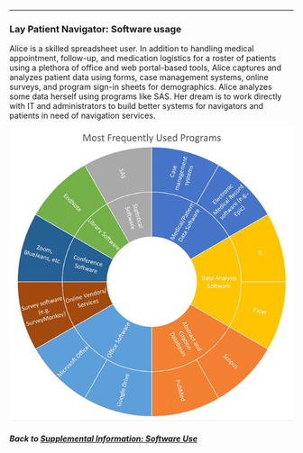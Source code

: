 ---
### Lay Patient Navigator: Software usage

Alice is a skilled spreadsheet user. In addition to handling medical appointment, follow-up, and medication logistics for a roster of patients using a plethora of office and web portal-based tools, Alice captures and analyzes patient data using forms, case management systems, online surveys, and program sign-in sheets for demographics. Alice analyzes some data herself using programs like SAS. Her dream is to work directly with IT and administrators to build better systems for navigators and patients in need of navigation services.

![](../images/LayPatientNavigator_SoftwareChart.jpg)

##### Back to [Supplemental Information: Software Use](https://data2health.github.io/CTS-Personas/pages/software_use.html)
